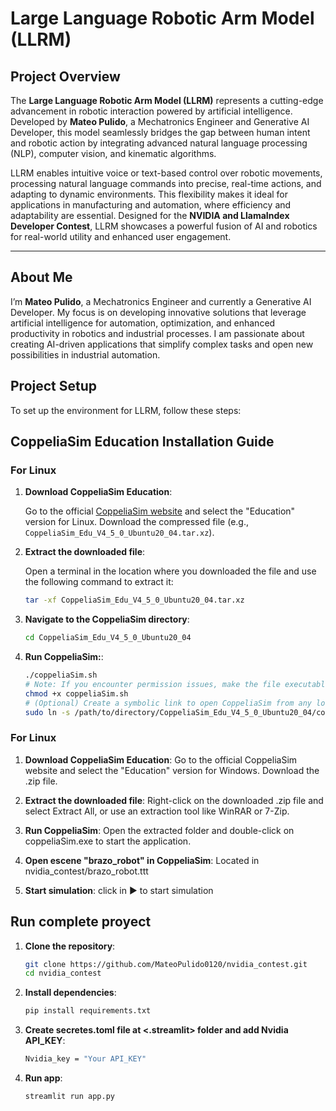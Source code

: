 # Large Language Robotic Arm Model (LLRM)

## Project Overview

The **Large Language Robotic Arm Model (LLRM)** represents a cutting-edge advancement in robotic interaction powered by artificial intelligence. Developed by **Mateo Pulido**, a Mechatronics Engineer and Generative AI Developer, this model seamlessly bridges the gap between human intent and robotic action by integrating advanced natural language processing (NLP), computer vision, and kinematic algorithms. 

LLRM enables intuitive voice or text-based control over robotic movements, processing natural language commands into precise, real-time actions, and adapting to dynamic environments. This flexibility makes it ideal for applications in manufacturing and automation, where efficiency and adaptability are essential. Designed for the **NVIDIA and LlamaIndex Developer Contest**, LLRM showcases a powerful fusion of AI and robotics for real-world utility and enhanced user engagement.

---

## About Me

I’m **Mateo Pulido**, a Mechatronics Engineer and currently a Generative AI Developer. My focus is on developing innovative solutions that leverage artificial intelligence for automation, optimization, and enhanced productivity in robotics and industrial processes. I am passionate about creating AI-driven applications that simplify complex tasks and open new possibilities in industrial automation.

## Project Setup

To set up the environment for LLRM, follow these steps:


## CoppeliaSim Education Installation Guide

### For Linux

1. **Download CoppeliaSim Education**:

   Go to the official [CoppeliaSim website](https://www.coppeliarobotics.com/downloads.html) and select the "Education" version for Linux. Download the compressed file (e.g., `CoppeliaSim_Edu_V4_5_0_Ubuntu20_04.tar.xz`).

2. **Extract the downloaded file**:

   Open a terminal in the location where you downloaded the file and use the following command to extract it:
   ```bash
   tar -xf CoppeliaSim_Edu_V4_5_0_Ubuntu20_04.tar.xz

3. **Navigate to the CoppeliaSim directory**:
    ```bash
   cd CoppeliaSim_Edu_V4_5_0_Ubuntu20_04

4. **Run CoppeliaSim:**:
    ```bash
   ./coppeliaSim.sh
   # Note: If you encounter permission issues, make the file executable:
   chmod +x coppeliaSim.sh
   # (Optional) Create a symbolic link to open CoppeliaSim from any location in the terminal:
   sudo ln -s /path/to/directory/CoppeliaSim_Edu_V4_5_0_Ubuntu20_04/coppeliaSim.sh /usr/local/bin/coppeliasim

### For Linux

1. **Download CoppeliaSim Education**:
    Go to the official CoppeliaSim website and select the "Education" version for Windows. Download the .zip file.

2. **Extract the downloaded file**:
    Right-click on the downloaded .zip file and select Extract All, or use an extraction tool like WinRAR or 7-Zip.

3. **Run CoppeliaSim**:
    Open the extracted folder and double-click on coppeliaSim.exe to start the application.

4. **Open escene "brazo_robot" in CoppeliaSim**:
    Located in nvidia_contest/brazo_robot.ttt

5. **Start simulation**:
    click in ▶ to start simulation

## Run complete proyect

1. **Clone the repository**:
   ```bash
   git clone https://github.com/MateoPulido0120/nvidia_contest.git
   cd nvidia_contest

2. **Install dependencies**:
   ```bash
   pip install requirements.txt

3. **Create secretes.toml file at <.streamlit> folder and add Nvidia API_KEY**:
   ```bash
   Nvidia_key = "Your API_KEY"

4. **Run app**:
   ```bash
   streamlit run app.py
